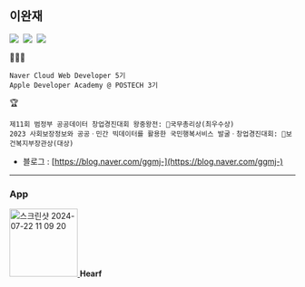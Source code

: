 ## 이완재

<p>
<img src="https://img.shields.io/badge/iOS-2E2E2E?style=flat-square&logo=apple&logoColor=white"/>&nbsp;
<img src="https://img.shields.io/badge/Swift-FF4000?style=flat-square&logo=swift&logoColor=white"/>&nbsp;
<img src="https://img.shields.io/badge/React-blue?style=flat-square&logo=react&logoColor=white"/>
</p>

🧑🏻‍💻
```
Naver Cloud Web Developer 5기
Apple Developer Academy @ POSTECH 3기
```
🏆
```
제11회 범정부 공공데이터 창업경진대회 왕중왕전: 🏅국무총리상(최우수상)
2023 사회보장정보와 공공ㆍ민간 빅데이터를 활용한 국민행복서비스 발굴ㆍ창업경진대회: 🏅보건복지부장관상(대상)
 ```
- 블로그 : [https://blog.naver.com/ggmj-](https://blog.naver.com/ggmj-) <br/>

  

---
### App
<p align="leading">
  <a href="https://apps.apple.com/kr/app/hearf/id6503036359">
    <img width="120" height="120" alt="스크린샷 2024-07-22 11 09 20" src="https://github.com/user-attachments/assets/4b4fa729-e7d2-407f-aeb4-9c986b54585e">
  </a>
 <Strong>Hearf</Strong>
</p>
